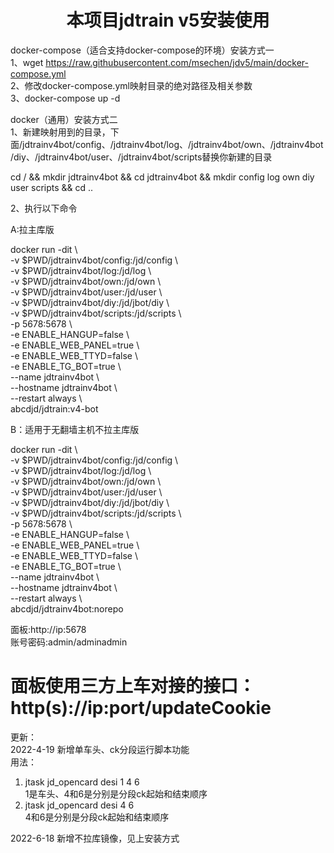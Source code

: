 <h1 align="center">
  本项目jdtrain v5安装使用
</h1>

docker-compose（适合支持docker-compose的环境）安装方式一 \
1、wget https://raw.githubusercontent.com/msechen/jdv5/main/docker-compose.yml \
2、修改docker-compose.yml映射目录的绝对路径及相关参数 \
3、docker-compose up -d 

docker（通用）安装方式二 \
1、新建映射用到的目录，下面/jdtrainv4bot/config、/jdtrainv4bot/log、/jdtrainv4bot/own、/jdtrainv4bot/diy、/jdtrainv4bot/user、/jdtrainv4bot/scripts替换你新建的目录

cd / && mkdir jdtrainv4bot && cd jdtrainv4bot && mkdir config log own diy user scripts && cd ..

2、执行以下命令

A:拉主库版

docker run -dit \ \
-v $PWD/jdtrainv4bot/config:/jd/config \ \
-v $PWD/jdtrainv4bot/log:/jd/log \ \
-v $PWD/jdtrainv4bot/own:/jd/own \ \
-v $PWD/jdtrainv4bot/user:/jd/user \ \
-v $PWD/jdtrainv4bot/diy:/jd/jbot/diy \ \
-v $PWD/jdtrainv4bot/scripts:/jd/scripts \ \
-p 5678:5678 \ \
-e ENABLE_HANGUP=false \ \
-e ENABLE_WEB_PANEL=true \ \
-e ENABLE_WEB_TTYD=false \ \
-e ENABLE_TG_BOT=true \ \
--name jdtrainv4bot \ \
--hostname jdtrainv4bot \ \
--restart always \ \
abcdjd/jdtrain:v4-bot

B：适用于无翻墙主机不拉主库版

docker run -dit \ \
-v $PWD/jdtrainv4bot/config:/jd/config \ \
-v $PWD/jdtrainv4bot/log:/jd/log \ \
-v $PWD/jdtrainv4bot/own:/jd/own \ \
-v $PWD/jdtrainv4bot/user:/jd/user \ \
-v $PWD/jdtrainv4bot/diy:/jd/jbot/diy \ \
-v $PWD/jdtrainv4bot/scripts:/jd/scripts \ \
-p 5678:5678 \ \
-e ENABLE_HANGUP=false \ \
-e ENABLE_WEB_PANEL=true \ \
-e ENABLE_WEB_TTYD=false \ \
-e ENABLE_TG_BOT=true \ \
--name jdtrainv4bot \ \
--hostname jdtrainv4bot \ \
--restart always \ \
abcdjd/jdtrainv4bot:norepo
  
  面板:http://ip:5678 \
  账号密码:admin/adminadmin  
  

<h1>面板使用三方上车对接的接口：http(s)://ip:port/updateCookie</h1>

  
更新：\
2022-4-19 新增单车头、ck分段运行脚本功能\
用法：
1. jtask jd_opencard desi 1 4 6    \
   1是车头、4和6是分别是分段ck起始和结束顺序
2. jtask jd_opencard desi 4 6       \
   4和6是分别是分段ck起始和结束顺序

2022-6-18
新增不拉库镜像，见上安装方式
